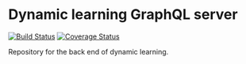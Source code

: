 # Dynamic learning GraphQL server

[![Build Status](https://travis-ci.com/dynamic-learning/graphql-server.svg?branch=dev)](https://travis-ci.com/dynamic-learning/graphql-server) [![Coverage Status](https://coveralls.io/repos/github/dynamic-learning/graphql-server/badge.svg?branch=Badges)](https://coveralls.io/github/dynamic-learning/graphql-server?branch=Badges)

Repository for the back end of dynamic learning.
